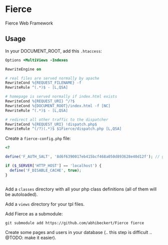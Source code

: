 # Fierce
Fierce Web Framework

## Usage

In your DOCUMENT_ROOT, add this `.htaccess`:

```apache
Options +MultiViews -Indexes

RewriteEngine on

# real files are served normally by apache
RewriteCond %{REQUEST_FILENAME} -f
RewriteRule ^(.*)$ - [L,QSA]

# homepage is served normally if index.html exists
RewriteCond %{REQUEST_URI} ^/?$
RewriteCond %{DOCUMENT_ROOT}/index.html -f [NC]
RewriteRule ^(.*)$ - [L,QSA]

# redirect all other traffic to the dispatcher
RewriteCond %{REQUEST_URI} !dispatch.php$
RewriteRule ^(/?)(.*)$ $1Fierce/dispatch.php [L,QSA]
```

Create a `fierce-config.php` file:

```php
<?

define('F_AUTH_SALT', '8d6f6390017eb415bcf468a050d893628e40d12f'); // generate this for your own site with `random | shasum` in Terminal

if ($_SERVER['HTTP_HOST'] == 'localhost') {
  define('F_DISABLE_CACHE', true);
}



```

Add a `classes` directory with all your php class definitions (all of them will be autoloaded).

Add a `views` directory for your tpl files.

Add Fierce as a submodule:

```
git submodule add https://github.com/abhibeckert/Fierce fierce
```

Create some pages and users in your database (.. this step is difficult .. @TODO: make it easier).
